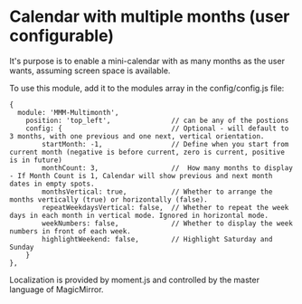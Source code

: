 # Calendar with multiple months (user configurable)

It's purpose is to enable a mini-calendar with as many months as the user wants, assuming screen space is available.

To use this module, add it to the modules array in the config/config.js file:

```
{
  module: 'MMM-Multimonth',
	position: 'top_left', 				// can be any of the postions
	config: { 							// Optional - will default to 3 months, with one previous and one next, vertical orientation. 
		startMonth: -1, 				// Define when you start from current month (negative is before current, zero is current, positive is in future) 
		monthCount: 3, 					//  How many months to display - If Month Count is 1, Calendar will show previous and next month dates in empty spots.  
		monthsVertical: true, 			// Whether to arrange the months vertically (true) or horizontally (false).
		repeatWeekdaysVertical: false,	// Whether to repeat the week days in each month in vertical mode. Ignored in horizontal mode.
		weekNumbers: false, 			// Whether to display the week numbers in front of each week.
		highlightWeekend: false, 		// Highlight Saturday and Sunday
	}
},
```

Localization is provided by moment.js and controlled by the master language of MagicMirror.

